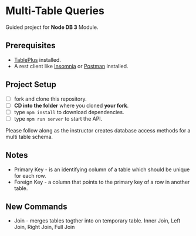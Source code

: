 # Multi-Table Queries

Guided project for **Node DB 3** Module.

## Prerequisites

- [TablePlus](https://tableplus.com) installed.
- A rest client like [Insomnia](https://insomnia.rest/download/) or [Postman](https://www.getpostman.com/downloads/) installed.

## Project Setup

- [ ] fork and clone this repository.
- [ ] **CD into the folder** where you cloned **your fork**.
- [ ] type `npm install` to download dependencies.
- [ ] type `npm run server` to start the API.

Please follow along as the instructor creates database access methods for a multi table schema.

## Notes

- Primary Key - is an identifying column of a table which should be unique for each row.
- Foreign Key - a column that points to the primary key of a row in another table.

## New Commands

- Join - merges tables togther into on temporary table.
    Inner Join, Left Join, Right Join, Full Join
